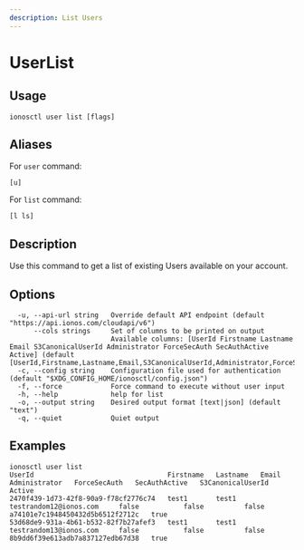 ```yaml
---
description: List Users
---
```


# UserList

## Usage

```text
ionosctl user list [flags]
```

## Aliases

For `user` command:
```text
[u]
```

For `list` command:
```text
[l ls]
```

## Description

Use this command to get a list of existing Users available on your account.

## Options

```text
  -u, --api-url string   Override default API endpoint (default "https://api.ionos.com/cloudapi/v6")
      --cols strings     Set of columns to be printed on output 
                         Available columns: [UserId Firstname Lastname Email S3CanonicalUserId Administrator ForceSecAuth SecAuthActive Active] (default [UserId,Firstname,Lastname,Email,S3CanonicalUserId,Administrator,ForceSecAuth,SecAuthActive,Active])
  -c, --config string    Configuration file used for authentication (default "$XDG_CONFIG_HOME/ionosctl/config.json")
  -f, --force            Force command to execute without user input
  -h, --help             help for list
  -o, --output string    Desired output format [text|json] (default "text")
  -q, --quiet            Quiet output
```

## Examples

```text
ionosctl user list 
UserId                                 Firstname   Lastname   Email                      Administrator   ForceSecAuth   SecAuthActive   S3CanonicalUserId                  Active
2470f439-1d73-42f8-90a9-f78cf2776c74   test1       test1      testrandom12@ionos.com     false           false          false           a74101e7c1948450432d5b6512f2712c   true
53d68de9-931a-4b61-b532-82f7b27afef3   test1       test1      testrandom13@ionos.com     false           false          false           8b9dd6f39e613adb7a837127edb67d38   true
```

